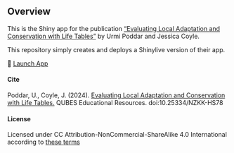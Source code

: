 

## Overview

This is the Shiny app for the publication [“Evaluating Local Adaptation
and Conservation with Life Tables”](https://doi.org/10.25334/NZKK-HS78)
by Urmi Poddar and Jessica Coyle.

This repository simply creates and deploys a Shinylive version of their
app.

🚀 [Launch App](https://mdlama.github.io/poddar-coyle-app/)

#### Cite

Poddar, U., Coyle, J. (2024). [Evaluating Local Adaptation and
Conservation with Life Tables.](https://doi.org/10.25334/NZKK-HS78)
QUBES Educational Resources. doi:10.25334/NZKK-HS78

#### License

Licensed under CC Attribution-NonCommercial-ShareAlike 4.0 International
according to [these
terms](https://qubeshub.org/publications/4896/license/1)
